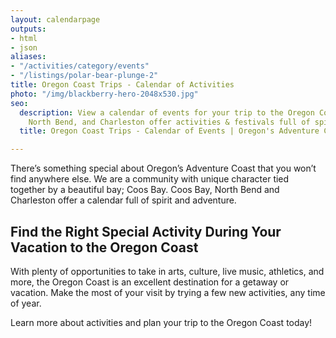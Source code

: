 ```yaml
---
layout: calendarpage
outputs:
- html
- json
aliases:
- "/activities/category/events"
- "/listings/polar-bear-plunge-2"
title: Oregon Coast Trips - Calendar of Activities
photo: "/img/blackberry-hero-2048x530.jpg"
seo:
  description: View a calendar of events for your trip to the Oregon Coast! Coos Bay,
    North Bend, and Charleston offer activities & festivals full of spirit and adventure.
  title: Oregon Coast Trips - Calendar of Events | Oregon's Adventure Coast

---
```

There’s something special about Oregon’s Adventure Coast that you won’t find anywhere else. We are a community with unique character tied together by a beautiful bay; Coos Bay. Coos Bay, North Bend and Charleston offer a calendar full of spirit and adventure.

## Find the Right Special Activity During Your Vacation to the Oregon Coast

With plenty of opportunities to take in arts, culture, live music, athletics, and more, the Oregon Coast is an excellent destination for a getaway or vacation. Make the most of your visit by trying a few new activities, any time of year.

Learn more about activities and plan your trip to the Oregon Coast today!